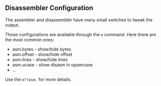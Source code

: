## Disassembler Configuration

The assembler and disassembler have many small switches to tweak the output.

Those configurations are available through the `e` command. Here there are the most common ones:

* asm.bytes - show/hide bytes
* asm.offset - show/hide offset
* asm.lines - show/hide lines
* asm.ucase - show disasm in uppercase
* ...

Use the `e??asm.` for more details.
